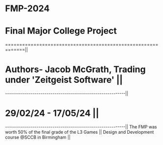 # FMP-2024
# Final Major College Project
=============================================================||
# Authors- Jacob McGrath, Trading under 'Zeitgeist Software' ||
-------------------------------------------------------------||
# 29/02/24 - 17/05/24                                        ||
-------------------------------------------------------------||
The FMP was worth 50% of the final grade of the L3 Games     ||
Design and Development course @SCCB in Birmingham            ||
